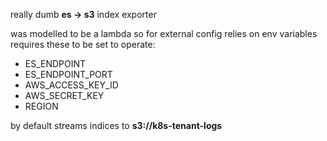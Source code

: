 really dumb **es -> s3** index exporter

was modelled to be a lambda so for external config relies on env variables
requires these to be set to operate:

* ES_ENDPOINT
* ES_ENDPOINT_PORT
* AWS_ACCESS_KEY_ID  
* AWS_SECRET_KEY
* REGION

by default streams indices to **s3://k8s-tenant-logs**


